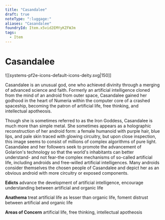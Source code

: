 ```yaml
---
title: "Casandalee"
draft: true
noteType: ":luggage:"
aliases: "Casandalee"
foundryId: Item.x5vid2EMYyKZFWJm
tags:
  - Item
---
```


# Casandalee
![[systems-pf2e-icons-default-icons-deity.svg|150]]

Casandalee is an unusual god, one who achieved divinity through a merging of advanced science and faith. Formerly an artificial intelligence cloned from the mind of an android from outer space, Casandalee gained her godhood in the heart of Numeria within the computer core of a crashed spaceship, becoming the patron of artificial life, free thinking, and intellectual apotheosis.

Though she is sometimes referred to as the Iron Goddess, Casandalee is much more than simple metal. She sometimes appears as a holographic reconstruction of her android form: a female humanoid with purple hair, blue lips, and pale skin traced with glowing circuitry, but upon close inspection, this image seems to consist of millions of complex algorithms of pure light. Casandalee and her followers seek to promote the advancement of Golarion's technology so that the world's inhabitants can better understand- and not fear-the complex mechanisms of so-called artificial life, including androids and free-willed artificial intelligences. Many androids consider themselves the chosen people of Casandalee and depict her as an obvious android with more circuitry or exposed components.

**Edicts** advance the development of artificial intelligence, encourage understanding between artificial and organic life

**Anathema** treat artificial life as lesser than organic life, foment distrust between artificial and organic life

**Areas of Concern** artificial life, free thinking, intellectual apotheosis
